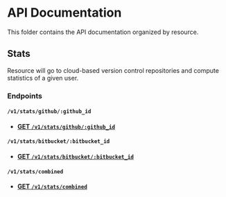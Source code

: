 # API Documentation

This folder contains the API documentation organized by resource.

## Stats

Resource will go to cloud-based version control repositories and compute statistics of a given user.

### Endpoints

#### `/v1/stats/github/:github_id`

* **[GET `/v1/stats/github/:github_id`](v1/stats/github/GET.md)**

#### `/v1/stats/bitbucket/:bitbucket_id`

* **[GET `/v1/stats/bitbucket/:bitbucket_id`](v1/stats/bitbucket/GET.md)**

#### `/v1/stats/combined`

* **[GET `/v1/stats/combined`](v1/stats/combined/GET.md)**
